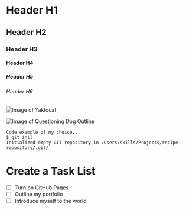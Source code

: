 # Header H1
## Header H2
### Header H3
#### Header H4
##### Header H5
###### Header H6

![Image of Yaktocat](https://octodex.github.com/images/yaktocat.png)

![Image of Questioning Dog Outline](https://i2.wp.com/www.skiptomylou.org/wp-content/uploads/2019/06/dog-drawing.jpg)

```
Code example of my choice...
$ git inil
Initialized empty GIT repository in /Users/skills/Projects/recipe-repository/.git/
```

# Create a Task List
- [ ] Turn on GitHub Pages
- [ ] Outline my portfolio
- [ ] Introduce myself to the world
